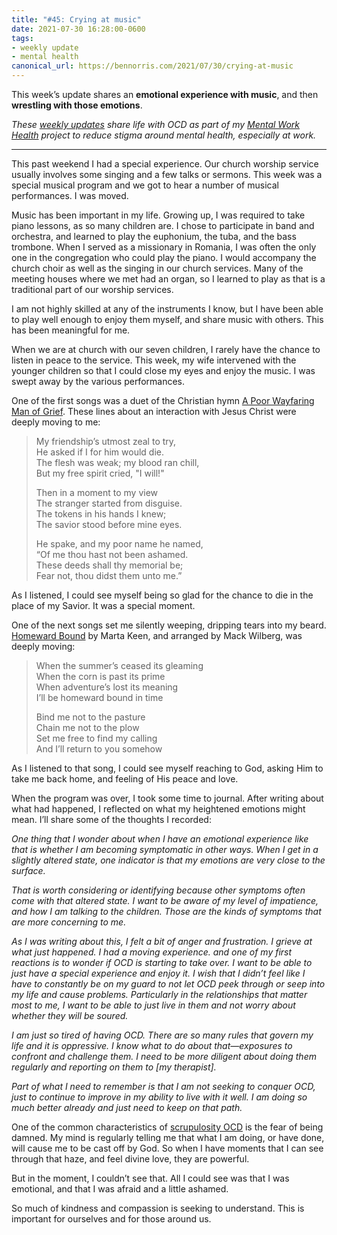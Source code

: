 ```yaml
---
title: "#45: Crying at music"
date: 2021-07-30 16:28:00-0600
tags:
- weekly update
- mental health
canonical_url: https://bennorris.com/2021/07/30/crying-at-music
---
```


This week’s update shares an **emotional experience with music**, and then **wrestling with those emotions**.

_These [weekly updates](https://bennorris.com/tags/weekly-update/) share life with OCD as part of my [Mental Work Health](https://bennorris.com/mental-work-health) project to reduce stigma around mental health, especially at work._

***

This past weekend I had a special experience. Our church worship service usually involves some singing and a few talks or sermons. This week was a special musical program and we got to hear a number of musical performances. I was moved.

Music has been important in my life. Growing up, I was required to take piano lessons, as so many children are. I chose to participate in band and orchestra, and learned to play the euphonium, the tuba, and the bass trombone. When I served as a missionary in Romania, I was often the only one in the congregation who could play the piano. I would accompany the church choir as well as the singing in our church services. Many of the meeting houses where we met had an organ, so I learned to play as that is a traditional part of our worship services.

I am not highly skilled at any of the instruments I know, but I have been able to play well enough to enjoy them myself, and share music with others. This has been meaningful for me.

When we are at church with our seven children, I rarely have the chance to listen in peace to the service. This week, my wife intervened with the younger children so that I could close my eyes and enjoy the music. I was swept away by the various performances.

One of the first songs was a duet of the Christian hymn [A Poor Wayfaring Man of Grief](https://www.churchofjesuschrist.org/music/text/hymns/a-poor-wayfaring-man-of-grief?lang=eng). These lines about an interaction with Jesus Christ were deeply moving to me:

> My friendship’s utmost zeal to try,  
> He asked if I for him would die.  
> The flesh was weak; my blood ran chill,  
> But my free spirit cried, "I will!"
> 
> Then in a moment to my view  
> The stranger started from disguise.  
> The tokens in his hands I knew;  
> The savior stood before mine eyes.  
> 
> He spake, and my poor name he named,  
> “Of me thou hast not been ashamed.  
> These deeds shall thy memorial be;  
> Fear not, thou didst them unto me.”

As I listened, I could see myself being so glad for the chance to die in the place of my Savior. It was a special moment.

One of the next songs set me silently weeping, dripping tears into my beard. [Homeward Bound](https://www.thetabernaclechoir.org/shop/products/love-is-spoken-here-2005.html) by Marta Keen, and arranged by Mack Wilberg, was deeply moving:

> When the summer’s ceased its gleaming  
> When the corn is past its prime  
> When adventure’s lost its meaning  
> I’ll be homeward bound in time
> 
> Bind me not to the pasture  
> Chain me not to the plow  
> Set me free to find my calling  
> And I’ll return to you somehow

As I listened to that song, I could see myself reaching to God, asking Him to take me back home, and feeling of His peace and love.

When the program was over, I took some time to journal. After writing about what had happened, I reflected on what my heightened emotions might mean. I’ll share some of the thoughts I recorded:

*One thing that I wonder about when I have an emotional experience like that is whether I am becoming symptomatic in other ways. When I get in a slightly altered state, one indicator is that my emotions are very close to the surface.*

*That is worth considering or identifying because other symptoms often come with that altered state. I want to be aware of my level of impatience, and how I am talking to the children. Those are the kinds of symptoms that are more concerning to me.*

*As I was writing about this, I felt a bit of anger and frustration. I grieve at what just happened. I had a moving experience. and one of my first reactions is to wonder if OCD is starting to take over. I want to be able to just have a special experience and enjoy it. I wish that I didn’t feel like I have to constantly be on my guard to not let OCD peek through or seep into my life and cause problems. Particularly in the relationships that matter most to me, I want to be able to just live in them and not worry about whether they will be soured.*

*I am just so tired of having OCD. There are so many rules that govern my life and it is oppressive. I know what to do about that—exposures to confront and challenge them. I need to be more diligent about doing them regularly and reporting on them to [my therapist].*

*Part of what I need to remember is that I am not seeking to conquer OCD, just to continue to improve in my ability to live with it well. I am doing so much better already and just need to keep on that path.*

One of the common characteristics of [scrupulosity OCD](https://en.wikipedia.org/wiki/Scrupulosity) is the fear of being damned. My mind is regularly telling me that what I am doing, or have done, will cause me to be cast off by God. So when I have moments that I can see through that haze, and feel divine love, they are powerful.

But in the moment, I couldn’t see that. All I could see was that I was emotional, and that I was afraid and a little ashamed.

So much of kindness and compassion is seeking to understand. This is important for ourselves and for those around us.

